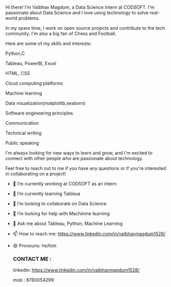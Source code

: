 ### 
Hi there! I'm Vaibhav Magdum, a Data Science Intern at CODSOFT. I'm passionate about Data Science and I love using technology to solve real-world problems.

In my spare time, I work on open source projects and contribute to the tech community. I'm also a big fan of Chess and Football.

Here are some of my skills and interests:

Python,C  

Tableau, PowerBI, Excel 

HTML, CSS 

Cloud computing platforms 

Machine learning 

Data visualization(matplotlib,seaborn) 

Software engineering principles 

Communication 

Technical writing 

Public speaking 

I'm always looking for new ways to learn and grow, and I'm excited to connect with other people who are passionate about technology. 

Feel free to reach out to me if you have any questions or if you're interested in collaborating on a project! 
- 🔭 I’m currently working at CODSOFT as an intern
- 🌱 I’m currently learning Tableua
- 👯 I’m looking to collaborate on Data Science
- 🤔 I’m looking for help with Machinme learning
- 💬 Ask me about Tableau, Python, Machine Learning
- 📫 How to reach me: https://www.linkedin.com/in/vaibhavmagdum1528/
- 😄 Pronouns: he/him

  ###                          CONTACT ME :
  linkedin: https://www.linkedin.com/in/vaibhavmagdum1528/



  mob : 8780054299

<!--
**pyvmag/pyvmag** is a ✨ _special_ ✨ repository because its `README.md` (this file) appears on your GitHub profile.

Here are some ideas to get you started:

- 🔭 I’m currently working on ...
- 🌱 I’m currently learning ...
- 👯 I’m looking to collaborate on ...
- 🤔 I’m looking for help with ...
- 💬 Ask me about ...
- 📫 How to reach me: ...
- 😄 Pronouns: ...
- ⚡ Fun fact: ...
-->
